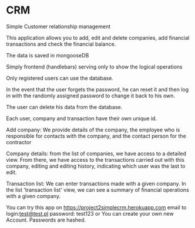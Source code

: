 # CRM 

Simple Customer relationship management

This application allows you to add, edit and delete companies, add financial transactions and check the financial balance.	

The data is saved in mongooseDB

Simply frontend (handlebars) serving only to show the logical operations 

Only registered users can use the database.

In the event that the user forgets the password, he can reset it and then log in with the randomly assigned password to change it back to his own.
 
The user can delete his data from the database.

Each user, company and transaction have their own unique id.

Add company: We provide details of the company, the employee who is responsible for contacts with the company, and the contact person for the contractor

Company details: from the list of companies, we have access to a detailed view.
From there, we have access to the transactions carried out with this company, editing and editing history, indicating which user was the last to edit.

Transaction list: We can enter transactions made with a given company. In the list 'transaction list' view, we can see a summary of financial operations with a given company.

You can try this app on https://project2simplecrm.herokuapp.com  email to login:test@test.pl   password: test123 
or You can create your own new Account. Passwords are hashed. 

